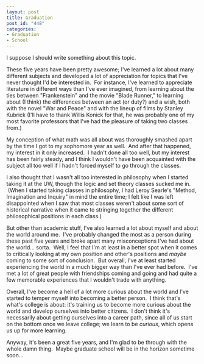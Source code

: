 ```yaml
--- 
layout: post
title: Graduation
post_id: "448"
categories:
- Graduation
- School
---
```

I suppose I should write something about this topic.

These five years have been pretty awesome; I've learned a lot about many different subjects and developed a lot of appreciation for topics that I've never thought I'd be interested in.  For instance, I've learned to appreciate literature in different ways than I've ever imagined, from learning about the ties between "Frankenstein" and the movie "Blade Runner," to learning about (I think) the differences between an act (or duty?) and a wish, both with the novel "War and Peace" and with the lineup of films by Stanley Kubrick (I'll have to thank Willis Konick for that, he was probably one of my most favorite professors that I've had the pleasure of taking two classes from.)

My conception of what math was all about was thoroughly smashed apart by the time I got to my sophomore year as well.  And after that happened, my interest in it only increased.  I hadn't done all too well, but my interest has been fairly steady, and I think I wouldn't have been acquainted with the subject all too well if I hadn't forced myself to go through the classes.

I also thought that I wasn't all too interested in philosophy when I started taking it at the UW, though the logic and set theory classes sucked me in.  (When I started taking classes in philosophy, I had Leroy Searle's "Method, Imagination and Inquiry" in mind the entire time; I felt like I was left disappointed when I saw that most classes weren't about some sort of historical narrative when it came to stringing together the different philosophical positions in each class.)

But other than academic stuff, I've also learned a lot about myself and about the world around me.  I've probably changed the most as a person during these past five years and broke apart many misconceptions I've had about the world... sorta.  Well, I feel that I'm at least in a better spot when it comes to critically looking at my own position and other's positions and <em>maybe</em> coming to some sort of conclusion.  But overall, I've at least started experiencing the world in a much bigger way than I've ever had before.  I've met a lot of great people with friendships coming and going and had quite a few memorable experiences that I wouldn't trade with anything.

Overall, I've become a hell of a lot more curious about the world and I've started to temper myself into becoming a better person.  I think that's what's college is about: it's training us to become more curious about the world and develop ourselves into better citizens.  I don't think it's necessarily about getting ourselves into a career path, since all of us start on the bottom once we leave college; we learn to be <em>curious</em>, which opens us up for more learning.

Anyway, it's been a great five years, and I'm glad to be through with the whole damn thing.  Maybe graduate school will be in the horizon sometime soon...
